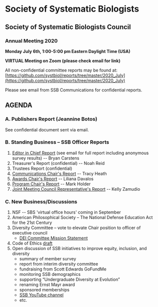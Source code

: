 # Society of Systematic Biologists

## Society of Systematic Biologists Council
### Annual Meeting 2020

**Monday July 6th, 1:00-5:00 pm Eastern Daylight Time (USA)**

**VIRTUAL Meeting on Zoom (please check email for link)**

All non-confidential committee reports may be found at: 
[https://github.com/systbiol/reports/tree/master/2020_July](https://github.com/systbiol/reports/tree/master/2020_July)

Please see email from SSB Communications for confidential reports. 

## AGENDA

### A. Publishers Report (Jeannine Botos)

See confidential document sent via email.

### B. Standing Business – SSB Officer Reports

1.	[Editor in Chief Report](https://github.com/systbiol/reports/blob/master/2020_July/EiCreport-July2020.pdf) (see email for full report including anonymous survey results) -- Bryan Carstens
2.	Treasurer's Report (confidential) -- Noah Reid
3.	Trustees Report (confidential) 
4.	[Communications Chair's Report](https://github.com/systbiol/reports/blob/master/2020_July/SSB_CouncilMtg-Jul2020_CommsReport.md) -- Tracy Heath
5.	[Awards Chair's Report](https://github.com/systbiol/reports/blob/master/2020_July/awards-report-July2020.pdf) -- Liliana Davalos
6.	[Program Chair's Report](https://github.com/systbiol/reports/blob/master/2020_July/SSB_Prog_Dir_July_2020.pdf) -- Mark Holder
7.	[Joint Meeting Council Representative's Report](https://github.com/systbiol/reports/blob/master/2020_July/SSB_JMCReport_2020.pdf) -- Kelly Zamudio

### C. New Business/Discussions

1. NSF -- SBS 'virtual office hours' coming in September
2. American Philosophical Society – The National Defense Education Act for the 21st Century
3. Diversity Committee – vote to elevate Chair position to officer of executive council
	* [DEI Committee Mission Statement](https://github.com/systbiol/reports/blob/master/2020_July/Proposal_SSB%20Diversity%20Committee.pdf)
4. Code of Ethics [draft](https://github.com/systbiol/reports/blob/master/2020_July/SSE_COE_FullDraft_20200610-comments.pdf)
5. Open discussion of SSB initiatives to improve equity, inclusion, and diversity
	* summary of member survey
	* report from interim diversity committee
	* fundraising from Scott Edwards GoFundMe
	* monitoring SSB demographics
	* supporting “Undergraduate Diversity at Evolution”
	* renaming Ernst Mayr award
	* sponsored memberships
	* [SSB YouTube channel](https://www.youtube.com/channel/UCuZ77hKHAzaItqENqZU6QBw?view_as=subscriber)
	* etc.


